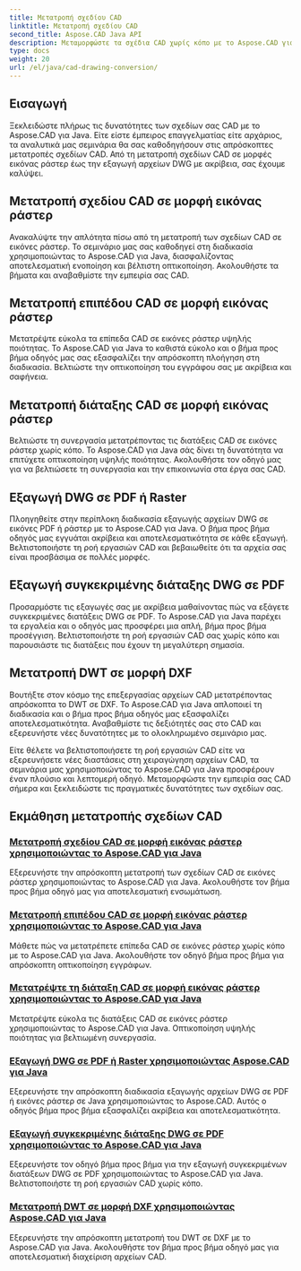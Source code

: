 ```yaml
---
title: Μετατροπή σχεδίου CAD
linktitle: Μετατροπή σχεδίου CAD
second_title: Aspose.CAD Java API
description: Μεταμορφώστε τα σχέδια CAD χωρίς κόπο με το Aspose.CAD για Java. Μάθετε να μετατρέπετε, να εξάγετε και να βελτιστοποιείτε τα αρχεία CAD σας με ακρίβεια χρησιμοποιώντας τα βήμα προς βήμα σεμινάρια μας.
type: docs
weight: 20
url: /el/java/cad-drawing-conversion/
---
```


## Εισαγωγή

Ξεκλειδώστε πλήρως τις δυνατότητες των σχεδίων σας CAD με το Aspose.CAD για Java. Είτε είστε έμπειρος επαγγελματίας είτε αρχάριος, τα αναλυτικά μας σεμινάρια θα σας καθοδηγήσουν στις απρόσκοπτες μετατροπές σχεδίων CAD. Από τη μετατροπή σχεδίων CAD σε μορφές εικόνας ράστερ έως την εξαγωγή αρχείων DWG με ακρίβεια, σας έχουμε καλύψει.

## Μετατροπή σχεδίου CAD σε μορφή εικόνας ράστερ

Ανακαλύψτε την απλότητα πίσω από τη μετατροπή των σχεδίων CAD σε εικόνες ράστερ. Το σεμινάριο μας σας καθοδηγεί στη διαδικασία χρησιμοποιώντας το Aspose.CAD για Java, διασφαλίζοντας αποτελεσματική ενοποίηση και βέλτιστη οπτικοποίηση. Ακολουθήστε τα βήματα και αναβαθμίστε την εμπειρία σας CAD.

## Μετατροπή επιπέδου CAD σε μορφή εικόνας ράστερ

Μετατρέψτε εύκολα τα επίπεδα CAD σε εικόνες ράστερ υψηλής ποιότητας. Το Aspose.CAD για Java το καθιστά εύκολο και ο βήμα προς βήμα οδηγός μας σας εξασφαλίζει την απρόσκοπτη πλοήγηση στη διαδικασία. Βελτιώστε την οπτικοποίηση του εγγράφου σας με ακρίβεια και σαφήνεια.

## Μετατροπή διάταξης CAD σε μορφή εικόνας ράστερ

Βελτιώστε τη συνεργασία μετατρέποντας τις διατάξεις CAD σε εικόνες ράστερ χωρίς κόπο. Το Aspose.CAD για Java σάς δίνει τη δυνατότητα να επιτύχετε οπτικοποίηση υψηλής ποιότητας. Ακολουθήστε τον οδηγό μας για να βελτιώσετε τη συνεργασία και την επικοινωνία στα έργα σας CAD.

## Εξαγωγή DWG σε PDF ή Raster

Πλοηγηθείτε στην περίπλοκη διαδικασία εξαγωγής αρχείων DWG σε εικόνες PDF ή ράστερ με το Aspose.CAD για Java. Ο βήμα προς βήμα οδηγός μας εγγυάται ακρίβεια και αποτελεσματικότητα σε κάθε εξαγωγή. Βελτιστοποιήστε τη ροή εργασιών CAD και βεβαιωθείτε ότι τα αρχεία σας είναι προσβάσιμα σε πολλές μορφές.

## Εξαγωγή συγκεκριμένης διάταξης DWG σε PDF

Προσαρμόστε τις εξαγωγές σας με ακρίβεια μαθαίνοντας πώς να εξάγετε συγκεκριμένες διατάξεις DWG σε PDF. Το Aspose.CAD για Java παρέχει τα εργαλεία και ο οδηγός μας προσφέρει μια απλή, βήμα προς βήμα προσέγγιση. Βελτιστοποιήστε τη ροή εργασιών CAD σας χωρίς κόπο και παρουσιάστε τις διατάξεις που έχουν τη μεγαλύτερη σημασία.

## Μετατροπή DWT σε μορφή DXF

Βουτήξτε στον κόσμο της επεξεργασίας αρχείων CAD μετατρέποντας απρόσκοπτα το DWT σε DXF. Το Aspose.CAD για Java απλοποιεί τη διαδικασία και ο βήμα προς βήμα οδηγός μας εξασφαλίζει αποτελεσματικότητα. Αναβαθμίστε τις δεξιότητές σας στο CAD και εξερευνήστε νέες δυνατότητες με το ολοκληρωμένο σεμινάριο μας.

Είτε θέλετε να βελτιστοποιήσετε τη ροή εργασιών CAD είτε να εξερευνήσετε νέες διαστάσεις στη χειραγώγηση αρχείων CAD, τα σεμινάρια μας χρησιμοποιώντας το Aspose.CAD για Java προσφέρουν έναν πλούσιο και λεπτομερή οδηγό. Μεταμορφώστε την εμπειρία σας CAD σήμερα και ξεκλειδώστε τις πραγματικές δυνατότητες των σχεδίων σας.
## Εκμάθηση μετατροπής σχεδίων CAD
### [Μετατροπή σχεδίου CAD σε μορφή εικόνας ράστερ χρησιμοποιώντας το Aspose.CAD για Java](./convert-cad-drawing-to-raster-image/)
Εξερευνήστε την απρόσκοπτη μετατροπή των σχεδίων CAD σε εικόνες ράστερ χρησιμοποιώντας το Aspose.CAD για Java. Ακολουθήστε τον βήμα προς βήμα οδηγό μας για αποτελεσματική ενσωμάτωση.
### [Μετατροπή επιπέδου CAD σε μορφή εικόνας ράστερ χρησιμοποιώντας το Aspose.CAD για Java](./convert-cad-layer-to-raster-image/)
Μάθετε πώς να μετατρέπετε επίπεδα CAD σε εικόνες ράστερ χωρίς κόπο με το Aspose.CAD για Java. Ακολουθήστε τον οδηγό βήμα προς βήμα για απρόσκοπτη οπτικοποίηση εγγράφων.
### [Μετατρέψτε τη διάταξη CAD σε μορφή εικόνας ράστερ χρησιμοποιώντας το Aspose.CAD για Java](./convert-cad-layout-to-raster-image/)
Μετατρέψτε εύκολα τις διατάξεις CAD σε εικόνες ράστερ χρησιμοποιώντας το Aspose.CAD για Java. Οπτικοποίηση υψηλής ποιότητας για βελτιωμένη συνεργασία.
### [Εξαγωγή DWG σε PDF ή Raster χρησιμοποιώντας Aspose.CAD για Java](./export-dwg-to-pdf-or-raster/)
Εξερευνήστε την απρόσκοπτη διαδικασία εξαγωγής αρχείων DWG σε PDF ή εικόνες ράστερ σε Java χρησιμοποιώντας το Aspose.CAD. Αυτός ο οδηγός βήμα προς βήμα εξασφαλίζει ακρίβεια και αποτελεσματικότητα.
### [Εξαγωγή συγκεκριμένης διάταξης DWG σε PDF χρησιμοποιώντας το Aspose.CAD για Java](./export-specific-dwg-layout-to-pdf/)
Εξερευνήστε τον οδηγό βήμα προς βήμα για την εξαγωγή συγκεκριμένων διατάξεων DWG σε PDF χρησιμοποιώντας το Aspose.CAD για Java. Βελτιστοποιήστε τη ροή εργασιών CAD χωρίς κόπο.
### [Μετατροπή DWT σε μορφή DXF χρησιμοποιώντας Aspose.CAD για Java](./convert-dwt-to-dxf/)
Εξερευνήστε την απρόσκοπτη μετατροπή του DWT σε DXF με το Aspose.CAD για Java. Ακολουθήστε τον βήμα προς βήμα οδηγό μας για αποτελεσματική διαχείριση αρχείων CAD.
